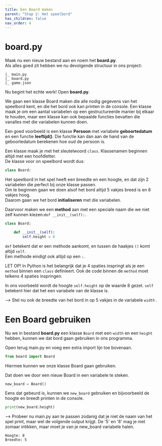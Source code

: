 ```yaml
---
title: Een Board maken
parent: "Stap 2: Het speelbord"
has_children: false
nav_order: 4
---
```


# board.py
Maak nu een nieuw bestand aan en noem het __board.py__.  
Als alles goed zit hebben we nu devolgende structuur in ons project:
```
|_ main.py
|_ board.py
|_ game.json
```

Nu begint het echte werk!
Open __board.py__.

We gaan een klasse Board maken die alle nodig gegevens van het speelbord kent, en die het bord ook kan printen in de console.
Een klasse maak je om een aantal variabelen op een gestructureerde manier bij elkaar te houden, maar een klasse kan ook bepaalde functies bevatten die vanalles met die variabelen kunnen doen.

Een goed voorbeeld is een klasse __Persoon__ met variabele __geboortedatum__ en een functie __leeftijd()__.
Die functie kan dan aan de hand van de geboortedatum berekenen hoe oud de persoon is.


Een klasse maak je met het sleutelwoord ```class```.
Klassenamen beginnen altijd met een hoofdletter.  
De klasse voor on speelbord wordt dus:  
```python
class Board:
```


Het speelbord in het spel heeft een breedte en een hoogte, en dat zijn 2 variabelen die perfect bij onze klasse passen.  
Om te beginnen gaan we doen alsof het bord altijd 5 vakjes breed is en 8 vakjes hoog.  
Daarom gaan we het bord __initialiseren__ met die variabelen.

Daarvoor maken we een __method__ aan met een speciale naam die we niet zelf kunnen kiezen:```def __init__(self):```.
```python
class Board:

    def __init__(self):
        self.height = 8
```

```def``` betekent dat er een methode aankomt, en tussen de haakjes ```()``` komt altijd ```self```.  
Een methode eindigt ook altijd op een ```:```.

LET OP! In Python is het belangrijk dat je 4 spaties inspringt als je een ```method``` binnen een ```class``` definieert.
Ook de code binnen de ```method``` moet telkens 4 spaties inspringen.

In ons voorbeeld wordt de hoogte ```self.height``` op de waarde 8 gezet.
```self``` betekent hier dat het een variabele van de klasse is.

--> Stel nu ook de breedte van het bord in op 5 vakjes in de variabele ```width``` .


# Een Board gebruiken
Nu we in bestand __board.py__ een klasse ```Board``` met een ```width``` en een ```height``` hebben, kunnen we dat bord gaan gebruiken in ons programma.

Open terug main.py en voeg een extra import lijn toe bovenaan.  

```python
from board import Board
```

Hiermee kunnen we onze klasse Board gaan gebruiken.

Dat doen we door een nieuw Board in een variabele te steken.

```python
new_board = Board()
```

Eens dat gebeurd is, kunnen we ```new_board``` gebruiken en bijvoorbeeld de hoogte en breedt printen in de console.

```python
print(new_board.height)
```

--> Probeer nu main.py aan te passen zodanig dat je niet de naam van het spel print, maar wel de volgende output krijgt.
De '5' en '8' mag je niet zomaar intikken, maar moet je van je new_board variabele halen. 
```
Hoogte: 8
Breedte: 5
```
